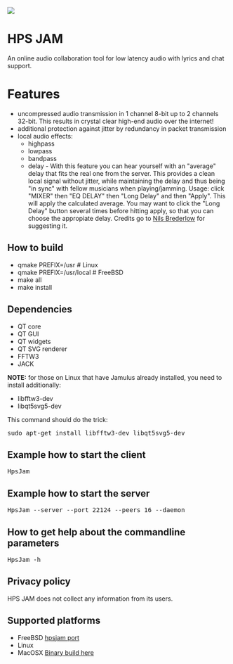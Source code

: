 <IMG SRC="https://raw.githubusercontent.com/hselasky/hpsjam/main/HpsJam.svg"></IMG> 
# HPS JAM
An online audio collaboration tool for low latency audio with lyrics and chat support.

# Features
<ul>
  <li>uncompressed audio transmission in 1 channel 8-bit up to 2 channels 32-bit. This results in crystal clear high-end audio over the internet!</li>
  <li>additional protection against jitter by redundancy in packet transmission</li>
  <li>local audio effects:
    <ul>
      <li>highpass</li>
      <li>lowpass</li>
      <li>bandpass</li>
      <li>delay - With this feature you can hear yourself with an "average" delay that fits the real one from the server. This provides a clean local signal without jitter, while maintaining the delay and thus being "in sync" with fellow musicians when playing/jamming. Usage: click "MIXER" then "EQ DELAY" then "Long Delay" and then "Apply". This will apply the calculated average. You may want to click the "Long Delay" button several times before hitting apply, so that you can choose the appropiate delay. Credits go to <A HREF="https://github.com/dingodoppelt">Nils Brederlow</A> for suggesting it.</li>
    </ul>
  </li>
</ul>

## How to build
<ul>
  <li>qmake PREFIX=/usr # Linux</li>
  <li>qmake PREFIX=/usr/local # FreeBSD</li>
  <li>make all</li>
  <li>make install</li>
</ul>

## Dependencies
<ul>
  <li> QT core</li>
  <li> QT GUI</li>
  <li> QT widgets</li>
  <li> QT SVG renderer</li>
  <li> FFTW3 </li>
  <li> JACK </li>
</ul>

<b>NOTE:</b> for those on Linux that have Jamulus already installed, you need to install additionally:
<ul>
  <li>libfftw3-dev</li>
  <li>libqt5svg5-dev</li>
</ul>
This command should do the trick:
<pre>
sudo apt-get install libfftw3-dev libqt5svg5-dev
</pre>

## Example how to start the client
<pre>
HpsJam
</pre>

## Example how to start the server
<pre>
HpsJam --server --port 22124 --peers 16 --daemon
</pre>

## How to get help about the commandline parameters
<pre>
HpsJam -h
</pre>

## Privacy policy

HPS JAM does not collect any information from its users.

## Supported platforms
<ul>
  <li>FreeBSD <A HREF="https://www.freshports.org/audio/hpsjam">hpsjam port</A></li>
  <li>Linux</li>
  <li>MacOSX <A HREF="http://home.selasky.org/privat/HpsJam.dmg">Binary build here</A></li>
</ul>
